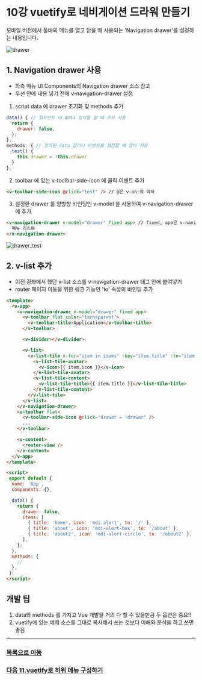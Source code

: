# 10강 vuetify로 네비게이션 드라워 만들기
모바일 버전에서 툴바의 메뉴를 열고 닫을 때 사용되는 'Navigation drawer'를 설정하는 내용입니다.

![drawer](https://user-images.githubusercontent.com/13953651/141923655-7b01ab24-b6cb-43ff-bb29-53f2719c157d.gif)

## 1. Navigation drawer 사용
* 좌측 메뉴 UI Components의 Navigation drawer 소스 참고
* 우선 안에 내용 넣기 전에 v-navigation-drawer 설정
1. script data 에 drawer 초기화 및 methods 추가
```javascript
data() { // 컴포넌트 내 data 정의를 할 때 주로 사용
  return {
    drawer: false,
  };
},
methods: { // 정의된 data 값이나 이벤트를 설정할 때 많이 사용
  test() {
    this.drawer = !this.drawer
  }
},
```
2. toolbar 에 있는 v-toolbar-side-icon 에 클릭 이벤트 추가
```html
<v-toolbar-side-icon @click="test" /> // @은 v-on:의 약자
```
3. 설정한 drawer 를 양뱡향 바인딩인 v-model 을 사용하여 v-navigation-drawer 에 추가
```html
<v-navigation-drawer v-model="drawer" fixed app> // fixed, app은 v-navigation-drawer의 props 중 하나
  메뉴 리스트
</v-navigation-drawer>
```

![drawer_test](https://user-images.githubusercontent.com/13953651/141931742-c0ffe86d-e6e1-4c72-8244-f8da7b501b42.gif)


## 2. v-list 추가
* 이전 강좌에서 했던 v-list 소스를 v-navigation-drawer 태그 안에 붙여넣기
* router 페이지 이동을 위한 링크 기능인 'to' 속성의 바인딩 추가
  
```html
<template>
  <v-app>
    <v-navigation-drawer v-model="drawer" fixed app>
      <v-toolbar flat color="tarnsparent">
        <v-toolbar-title>Application</v-toolbar-title>
      </v-toolbar>

      <v-divider></v-divider>

      <v-list>
        <v-list-tile v-for="item in items" :key="item.title" :to="item.to"> // :은 v-bind의 약자
          <v-list-tile-avatar>
            <v-icon>{{ item.icon }}</v-icon>
          </v-list-tile-avatar>
          <v-list-tile-content>
            <v-list-tile-title>{{ item.title }}</v-list-tile-title>
          </v-list-tile-content>
        </v-list-tile>
      </v-list>
    </v-navigation-drawer>
    <v-toolbar flat>
      <v-toolbar-side-icon @click="drawer = !drawer" />
      ...
    </v-toolbar>

    <v-content>
      <router-view />
    </v-content>
  </v-app>
</template>

<script>
 export default {
  name: 'App',
  components: {},

  data() {
    return {
      drawer: false,
      items: [
        { title: 'home', icon: 'mdi-alert', to: '/' },
        { title: 'about', icon: 'mdi-alert-box', to: '/about' },
        { title: 'about2', icon: 'mdi-alert-circle', to: '/about2' },
      ],
    };
  },
  methods: {
    //
  },
 };
</script>

```

## 개발 팁
  1. data와 methods 를 가지고 Vue 개발을 거의 다 할 수 있을만큼 두 옵션은 중요!!
  2. vuetify에 있는 예제 소스를 그대로 복사해서 쓰는 것보다 이해와 분석을 하고 쓰면 좋음 
  
*****
### [목록으로 이동](README.md)
### [다음 11.vuetify로 하위 메뉴 구성하기](document_11.md)
